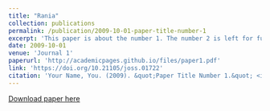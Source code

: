 ```yaml
---
title: "Rania"
collection: publications
permalink: /publication/2009-10-01-paper-title-number-1
excerpt: 'This paper is about the number 1. The number 2 is left for future work.'
date: 2009-10-01
venue: 'Journal 1'
paperurl: 'http://academicpages.github.io/files/paper1.pdf'
link: 'https://doi.org/10.21105/joss.01722'
citation: 'Your Name, You. (2009). &quot;Paper Title Number 1.&quot; <i>Journal 1</i>. 1(1).'
---
```

<!-- This paper is about the number 1. The number 2 is left for future work. -->

[Download paper here](http://academicpages.github.io/files/paper1.pdf)

<!-- Recommended citation: Your Name, You. (2009). "Paper Title Number 1." <i>Journal 1</i>. 1(1). -->

<!-- ---
title: "BayesPostEst: An R Package to Generate Postestimation Quantities for Bayesian MCMC Estimation"
collection: publications
permalink: /publication/2019-bayespostest
date: 2019-10-01
venue: 'Journal of Open Source Software'
paperurl: '/files/pdf/research/BayesPostEst.pdf'
link: 'https://doi.org/10.21105/joss.01722'
citation: 'Scogin, Shana, Johannes Karreth, Andreas Beger, and Rob Williams. 2019. &quot;BayesPostEst: An R Package to Generate Postestimation Quantities for Bayesian MCMC Estimation.&quot; <i>Journal of Open Source Software</i> 4(42): 1722. doi:10.21105/joss.01722'
--- -->


